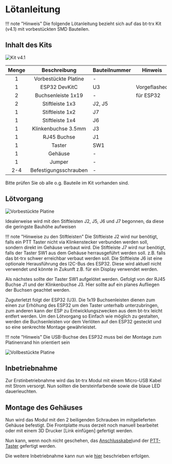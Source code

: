 # Lötanleitung

!!! note "Hinweis"
    Die folgende Lötanleitung bezieht sich auf das bt-trx Kit (v4.1) mit vorbestückten SMD Bauteilen.

## Inhalt des Kits

![Kit v4.1](bt-trx_kit_1024.jpg)

| Menge | Beschreibung          | Bauteilnummer | Hinweis       |
|:-----:|:---------------------:|---------------|---------------|
| 1     | Vorbestückte Platine  | -             |               |
| 1     | ESP32 DevKitC         | U3            | Vorgeflashed  |
| 2     | Buchsenleiste 1x19    | -             | für ESP32     |
| 2     | Stiftleiste 1x3       | J2, J5        |               |
| 1     | Stiftleiste 1x2       | J7            |               |
| 1     | Stiftleiste 1x4       | J6            |               |
| 1     | Klinkenbuchse 3.5mm   | J3            |               |
| 1     | RJ45 Buchse           | J1            |               |
| 1     | Taster                | SW1           |               |
| 1     | Gehäuse               | -             |               |
| 1     | Jumper                | -             |               |
| 2-4   | Befestigungsschrauben | -             |               |

Bitte prüfen Sie ob alle o.g. Bauteile im Kit vorhanden sind.

## Lötvorgang

![Vorbestückte Platine](bt-trx_board_1024.jpg)

Idealerweise wird mit den Stiftleisten J2, J5, J6 und J7 begonnen, da diese die geringste Bauhöhe aufweisen

!!! note "Hinweise zu den Stiftleisten"
    Die Stiftleiste J2 wird nur benötigt, falls ein PTT Taster nicht via Klinkenstecker verbunden werden soll, sondern direkt im Gehäuse verbaut wird.
    Die Stiftleiste J7 wird nur benötigt, falls der Taster SW1 aus dem Gehäuse herrausgeführt werden soll. z.B. falls das bt-trx schwer erreichbar verbaut werden soll.
    Die Stiftleiste J6 ist eine optionale Herausführung des I2C-Bus des ESP32. Diese wird aktuell nicht verwendet und könnte in Zukunft z.B. für ein Display verwendet werden.

Als nächstes sollte der Taster SW1 aufgelötet werden. Gefolgt von der RJ45 Buchse J1 und der Klinkenbuchse J3. Hier sollte auf ein planes Aufliegen der Buchsen geachtet werden.

Zuguterletzt folgt der ESP32 (U3). Die 1x19 Buchsenleisten dienen zum einen zur Erhöhung des ESP32 um den Taster unterhalb unterzubringen, zum anderen kann der ESP zu Entwicklungszwecken aus dem bt-trx leicht entfert werden. 
Um den Lötvorgang so Einfach wie möglich zu gestalten, werden die Buchsenleisten vor dem Verlöten auf den ESP32 gesteckt und so eine senkrechte Montage gewährleistet.

!!! note "Hinweis"
    Die USB-Buchse des ESP32 muss bei der Montage zum Platinenrand hin orientiert sein

![Vollbestückte Platine](bt-trx_assembled_1024.jpg)

## Inbetriebnahme

Zur Erstinbetriebnahme wird das bt-trx Modul mit einem Micro-USB Kabel mit Strom versorgt. 
Nun sollten die bersteinfarbende sowie die blaue LED dauerleuchten.

## Montage des Gehäuses

Nun wird das Modul mit den 2 beiligenden Schrauben im mitgelieferten Gehäuse befestigt. Die Frontplatte muss derzeit noch manuell bearbeitet oder mit einem 3D Drucker [Link einfügen] gefertigt werden.

Nun kann, wenn noch nicht geschehen, das [Anschlusskabel](../Anschlusskabel)und der [PTT-Taster](../PTT-Taster) gefertigt werden.

Die weitere Inbetriebnahme kann nun wie [hier](../../30_Bedienung/Anschluss) beschrieben erfolgen.
